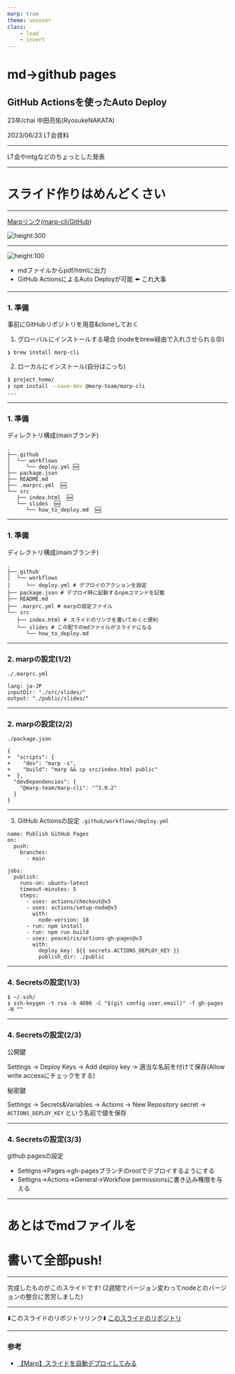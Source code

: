 ```yaml
---
marp: true
theme: uncover
class:
    - lead
    - invert
---
```


# md→github pages
## GitHub Actionsを使ったAuto Deploy

23卒/chai 中田亮佑(RyosukeNAKATA)

2023/06/23 LT会資料

---

LT会やmtgなどのちょっとした発表

---

# スライド作りはめんどくさい

---

[Marpリンク](https://marp.app/)([marp-cli/GitHub](https://github.com/marp-team/marp-cli))

![height:300](https://github.com/marp-team/marp/blob/main/marp-dark.png?raw=true)

---

![height:100](https://github.com/marp-team/marp/blob/main/marp-dark.png?raw=true)

- mdファイルからpdf/htmlに出力
- GitHub ActionsによるAuto Deployが可能 :arrow_left: これ大事

---

### 1. 準備

事前にGitHubリポジトリを用意&cloneしておく

1. グローバルにインストールする場合
(nodeをbrew経由で入れさせられる:rage:)

```
❯ brew install marp-cli
```
2. ローカルにインストール(自分はこっち)

```bash
$ project_home/
❯ npm install --save-dev @marp-team/marp-cli
...
```

---

### 1. 準備

ディレクトリ構成(mainブランチ)
```
.
├──.github
│  └── workflows
│     └── deploy.yml 🆕
├── package.json
├── README.md
├── .marprc.yml  🆕
└── src
   ├── index.html  🆕
   └── slides  🆕
      └── how_to_deploy.md  🆕
```

---

### 1. 準備

ディレクトリ構成(mainブランチ)
```
.
├──.github
│  └── workflows
│     └── deploy.yml # デプロイのアクションを設定
├── package.json # デプロイ時に起動するnpmコマンドを記載
├── README.md
├── .marprc.yml # marpの設定ファイル
└── src
   ├── index.html # スライドのリンクを書いておくと便利
   └── slides # この配下のmdファイルがスライドになる
      └── how_to_deploy.md
```

---

### 2. marpの設定(1/2)

`./.marprc.yml`

```
lang: ja-JP
inputDir: "./src/slides/"
output: "./public/slides/"
```
---

### 2. marpの設定(2/2)
`./package.json`

```
{
+  "scripts": {
+    "dev": "marp -s",
+    "build": "marp && cp src/index.html public"
+  },
  "devDependencies": {
    "@marp-team/marp-cli": "^3.0.2"
  }
}
```

---

3. GitHub Actionsの設定
`.github/workflows/deploy.yml`

```
name: Publish GitHub Pages
on:
  push:
    branches:
      - main

jobs:
  publish:
    runs-on: ubuntu-latest
    timeout-minutes: 5
    steps:
      - uses: actions/checkout@v3
      - uses: actions/setup-node@v3
        with:
          node-version: 18
      - run: npm install
      - run: npm run build
      - uses: peaceiris/actions-gh-pages@v3
        with:
          deploy_key: ${{ secrets.ACTIONS_DEPLOY_KEY }}
          publish_dir: ./public
```

---

### 4. Secretsの設定(1/3)

```
$ ~/.ssh/
❯ ssh-keygen -t rsa -b 4096 -C "$(git config user.email)" -f gh-pages -N ""
```

---

### 4. Secretsの設定(2/3)

公開鍵

Settings → Deploy Keys → Add deploy key → 適当な名前を付けて保存(Allow write accessにチェックをする)

秘密鍵

Settings → Secrets&Variables → Actions → New Repository secret → `ACTIONS_DEPLOY_KEY` という名前で値を保存

---

### 4. Secretsの設定(3/3)

github pagesの設定
- Settigns→Pages→gh-pagesブランチのrootでデプロイするようにする
- Settigns→Actions→General→Workflow permissionsに書き込み権限を与える

---


# あとはでmdファイルを
# 書いて全部push!


---

完成したものがこのスライドです!
(2週間でバージョン変わってnodeとのバージョンの整合に苦労しました)

---

:arrow_down:このスライドのリポジトリリンク:arrow_down:
[このスライドのリポジトリ](https://github.com/RyosukeNAKATA/lt_20230622)

---

### 参考

- [【Marp】スライドを自動デプロイしてみる](https://sakaf.net/posts/marp-deploy/)
